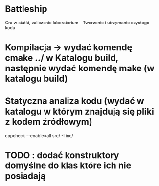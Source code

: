 # Battleship
Gra w statki, zaliczenie laboratorium - Tworzenie i utrzymanie czystego kodu

# Kompilacja -> wydać komendę cmake ../ w Katalogu build, następnie wydać komendę make (w katalogu build)

# Statyczna analiza kodu (wydać w katalogu w którym znajdują się pliki z kodem źródłowym) 
cppcheck --enable=all  src/ -I inc/


# TODO : dodać konstruktory domyślne do klas które ich nie posiadają
